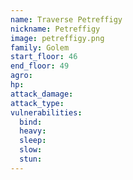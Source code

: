 ```yaml
---
name: Traverse Petreffigy
nickname: Petreffigy
image: petreffigy.png
family: Golem
start_floor: 46
end_floor: 49
agro: 
hp: 
attack_damage: 
attack_type: 
vulnerabilities:
  bind: 
  heavy: 
  sleep: 
  slow: 
  stun: 
---
```

